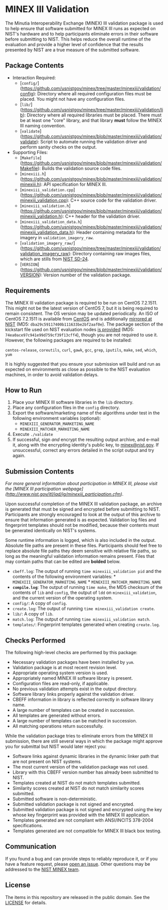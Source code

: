 MINEX III Validation
====================

The Minutia Interoperability Exchange (MINEX) III validation package is used to
help ensure that software submitted for MINEX III runs as expected on NIST's
hardware and to help participants eliminate errors in their software before
submitting to NIST. This helps reduce the overall runtime of the evaluation and
provide a higher level of confidence that the results presented by NIST are a
true measure of the submitted software.

Package Contents
----------------

 * Interaction Required:
     * [`config/`]
       (https://github.com/usnistgov/minex/tree/master/minexiii/validation/config):
       Directory where all required configuration files must be placed. You
       might not have any configuration files.
     * [`lib/`]
       (https://github.com/usnistgov/minex/tree/master/minexiii/validation/lib):
       Directory where all required libraries must be placed. There must
       be at least one "core" library, and that library **must** follow the
       MINEX III naming convention.
     * [`validate`]
       (https://github.com/usnistgov/minex/blob/master/minexiii/validation/validate):
       Script to automate running the validation driver and perform sanity
       checks on the output.
 * Supporting Files:
     * [`Makefile`]
       (https://github.com/usnistgov/minex/blob/master/minexiii/validation/Makefile):
     Builds the validation source code files.
     * [`minexiii.h`]
       (https://github.com/usnistgov/minex/blob/master/minexiii/validation/minexiii.h):
     API specification for MINEX III.
     * [`minexiii_validation.cpp`]
       (https://github.com/usnistgov/minex/blob/master/minexiii/validation/minexiii_validation.cpp):
     C++ source code for the validation driver.
     * [`minexiii_validation.h`]
       (https://github.com/usnistgov/minex/blob/master/minexiii/validation/minexiii_validation.h):
     C++ header  for the validation driver.
     * [`minexiii_validation_data.h`]
       (https://github.com/usnistgov/minex/blob/master/minexiii/validation/minexiii_validation_data.h):
       Header containing metadata for the imagery in `validation_imagery_raw`.
     * [`validation_imagery_raw/`]
       (https://github.com/usnistgov/minex/tree/master/minexiii/validation/validation_imagery_raw):
       Directory containing raw images files, which are stills from
       [NIST SD-24](http://www.nist.gov/srd/nistsd24.cfm).
     * [`VERSION`]
       (https://github.com/usnistgov/minex/blob/master/minexiii/validation/VERSION):
       Version number of the validation package.


Requirements
------------

The MINEX III validation package is required to be run on CentOS 7.2.1511. This
might not be the latest version of CentOS 7, but it is being required to remain
consistent. The OS version may be updated periodically. An ISO of CentOS
7.2.1511 is available from
[CentOS](http://isoredirect.centos.org/centos/7/isos/x86_64/CentOS-7-x86_64-Everything-1511.iso)
and is additionally
[mirrored at NIST](http://nigos.nist.gov:8080/evaluations/CentOS-7-x86_64-Everything-1511.iso)
(MD5: `dba29c59117400b111633be2bf2aaf0e`). The package section of the kickstart
file used on NIST evaluation nodes [is
provided](http://nigos.nist.gov:8080/evaluations/minexiii/packagelist.txt) (MD5:
`74ea0ace97c941e99d759cf39f13cff4`), though you are not required to use it.
However, the following packages are required to be installed:

`centos-release`, `coreutils`, `curl`, `gawk`, `gcc`, `grep`, `iputils`, `make`,
`sed`, `which`, `yum`

It is highly suggested that you ensure your submission will build and run as
expected on environments as close as possible to the NIST evaluation machines,
in order to avoid validation delays.

How to Run
----------

 1. Place your MINEX III software libraries in the `lib` directory.
 2. Place any configuration files in the `config` directory.
 3. Export the software/marketing name of the algorithms under test in
    the following environment variables (optional):
	* `MINEXIII_GENERATOR_MARKETING_NAME`
	* `MINEXIII_MATCHER_MARKETING_NAME`
 4. Execute `./validate`
 5. If successful, sign *and* encrypt the resulting output archive, and e-mail
    it, along with the encrypting identity's public key, to
    [minex@nist.gov](mailto:minex@nist.gov). If unsuccessful, correct any errors
    detailed in the script output and try again.

Submission Contents
-------------------

*For more general information about participation in MINEX III, please
visit the [MINEX III participation webpage]
(http://www.nist.gov/itl/iad/ig/minexiii_participation.cfm).*

Upon successful completion of the MINEX III validation package, an archive is
generated that must be signed and encrypted before submitting to NIST.
Participants are strongly encouraged to look at the output of this archive to
ensure that information generated is as expected. Validation log files and
fingerprint templates should not be modified, because their contents must be
generated identically on NIST's systems.

Some runtime information is logged, which is also included in the output.
Absolute file paths are present in these files. Participants should feel free to
replace absolute file paths they deem sensitive with relative file paths, so
long as the meaningful validation information remains present. Files that may
contain paths that can be edited are **bolded** below.

 * `cbeff.log`: The output of running `time minexiii_validation pid` and the
   contents of the following environment variables:
       * `MINEXIII_GENERATOR_MARKETING_NAME`
       * `MINEXIII_MATCHER_MARKETING_NAME`
 * **`compile.log`**: The output of running `time make`, the MD5 checksum of the
   contents of `lib` and `config`, the output of `ldd` on `minexiii_validation`,
   and the current version of the operating system.
 * `config/`: A copy of `config`.
 * `create.log`: The output of running `time minexiii_validation create`.
 * `lib/`: A copy of `lib`.
 * `match.log`: The output of running `time minexiii_validation match`.
 * `templates/`: Fingerprint templates generated when creating `create.log`.

Checks Performed
----------------

The following high-level checks are performed by this package:

 * Necessary validation packages have been installed by `yum`.
 * Validation package is at most recent revision level.
 * Appropriate operating system version is used.
 * Appropriately named MINEX III software library is present.
 * Configuration files are read-only, if applicable.
 * No previous validation attempts exist in the output directory.
 * Software library links properly against the validation driver.
 * CBEFF information in library is reflected correctly in software library name.
 * A large number of templates can be created in succession.
 * All templates are generated without errors.
 * A large number of templates can be matched in succession.
 * All matching operations return successfully.

While the validation package tries to eliminate errors from the MINEX III
submission, there are still several ways in which the package might approve
you for submittal but NIST would later reject you:

 * Software links against dynamic libraries in the dynamic linker path that are
   not present on NIST systems.
 * The most current version of the validation package was not used.
 * Library with this CBEFF version number has already been submitted to NIST.
 * Templates created at NIST do not match templates submitted.
 * Similarity scores created at NIST do not match similarity scores submitted.
 * Submitted software is non-deterministic.
 * Submitted validation package is not signed and encrypted.
 * Submitted validation package is not signed and encrypted using the key whose
   key fingerprint was provided with the MINEX III application.
 * Templates generated are not compliant with ANSI/INCITS 378-2004
   specifications.
 * Templates generated are not compatible for MINEX III black box testing.

Communication
-------------

If you found a bug and can provide steps to reliably reproduce it, or if you
have a feature request, please
[open an issue](https://github.com/usnistgov/minex/issues). Other
questions may be addressed to the [NIST MINEX team](mailto:minex@nist.gov).

License
-------

The items in this repository are released in the public domain. See the
[LICENSE](https://github.com/usnistgov/minex/blob/master/LICENSE.md)
for details.
